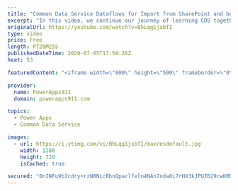 ```yaml
---
title: "Common Data Service Dataflows for Import from SharePoint and bulk Edit with Excel"
excerpt: "In this video, we continue our journey of learning CDS together. To make learning easier I think importing data from somewhere you know, like SharePoint or SQL is the way to go. So I show you how to do so with Dataflows. Then because data always needs cleaned up we talk about the Excel add in that allows"
originalUrl: https://youtube.com/watch?v=BhLqg1jsbTI
type: video
price: Free
length: PT28M25S
publishedDateTime: 2020-07-05T17:59:26Z
heat: 53

featuredContent: "<iframe width=\"800\" height=\"500\" frameborder=\"0\" src=\"https://www.youtube.com/embed/BhLqg1jsbTI\" allow=\"accelerometer; autoplay; encrypted-media; gyroscope; picture-in-picture\" allowfullscreen></iframe>"

provider:
  name: PowerApps911
  domain: powerapps911.com

topics:
  - Power Apps
  - Common Data Service

images:
  - url: https://i.ytimg.com/vi/BhLqg1jsbTI/maxresdefault.jpg
    width: 1280
    height: 720
    isCached: true

secured: "0nINFu9bIcdry+rzN0NLcRbnOparlfeln4NAn7nda8i7rHX3kJPUZ629cwKRhxhgQ4m/BT1tjVlu4buz+FMLj/gvk676KF4eq5iKrP8kIdQl4OQE54KyIF6/Fs7HNFCIq62wyq8OKGWwBEhh6YBYigqQ3vng06FkUNJ4dzqj4TnCKek3rkCRJDoe3iyCuAAffYC9IgfWsAJ51kDGoh3kDHDoInigPqQ1g/NcuTUaw2xJT/+2jPtI0WwjmOa9MDb/yeGGJvq7uBoTltqZWAar5uvEictMO/4tMS21lc8OubFYTh4ZF7bK/XiY8VtyC1gnjFlcz0EBTR1POGW8XdlvgPeLd24YpuQ68SHqT9tbBTZ0KMLzZ1K97i+XHqLA9Y/zlagTYW74WIPxxd/DkdBNy01/YO2YwNXxNlnAAInPpYA=;JmKTHqBZAgqJxN8iIIH0UQ=="
---
```


